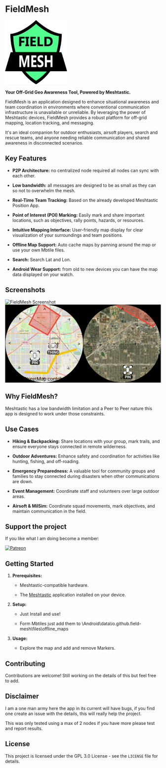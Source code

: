 # FieldMesh
<img src="doc/fieldmesh.png" alt="FieldMesh" width="200px"/>

**Your Off-Grid Geo Awareness Tool, Powered by Meshtastic.**

FieldMesh is an application designed to enhance situational awareness and team coordination in environments where conventional communication infrastructure is unavailable or unreliable. By leveraging the power of Meshtastic devices, FieldMesh provides a robust platform for off-grid mapping, location tracking, and messaging.

It's an ideal companion for outdoor enthusiasts, airsoft players, search and rescue teams, and anyone needing reliable communication and shared awareness in disconnected scenarios.

## Key Features

* **P2P Architecture:** no centralized node required all nodes can sync with each other.

* **Low bandwidth:** all messages are designed to be as small as they can so not to overwhelm the mesh.  

* **Real-Time Team Tracking:** Based on the already developed Meshtastic Position App.

* **Point of Interest (POI) Marking:** Easily mark and share important locations, such as objectives, rally points, hazards, or resources.

* **Intuitive Mapping Interface:** User-friendly map display for clear visualization of your surroundings and team positions.

* **Offline Map Support:** Auto cache maps by panning around the map or use your own Mbtile files.

* **Search:** Search Lat and Lon.

* **Android Wear Support:** from old to new devices you can have the map data displayed on your watch.



## Screenshots
![FieldMesh Screenshot](doc/screenshot.png)
![FieldMesh Screenshot](doc/wearscreenshot.png)


## Why FieldMesh?

Meshtastic has a low bandwidth limitation and a Peer to Peer nature this app is designed to work under those constraints. 

## Use Cases

* **Hiking & Backpacking:** Share locations with your group, mark trails, and ensure everyone stays connected in remote wilderness.

* **Outdoor Adventures:** Enhance safety and coordination for activities like hunting, fishing, and off-roading.

* **Emergency Preparedness:** A valuable tool for community groups and families to stay connected during disasters when other communications are down.
  
* **Event Management:** Coordinate staff and volunteers over large outdoor areas.

* **Airsoft & MilSim:** Coordinate squad movements, mark objectives, and maintain communication in the field.

## Support the project

If you like what  I am doing become a member:

[![Patreon](https://c5.patreon.com/external/logo/become_a_patron_button.png)](https://patreon.com/FieldMesh)

## Getting Started

1. **Prerequisites:**

   * Meshtastic-compatible hardware.

   * The [Meshtastic](https://github.com/meshtastic) application  installed on your device.

2. **Setup:**

   * Just Install and use!

   * Form Mbtiles just add them to \Android\data\io.github.field-mesh\files\offline_maps

3. **Usage:**

   * Explore the map and add and remove Markers.

## Contributing

Contributions are welcome! Still working on the details of this but feel free to add.

## Disclaimer

I am a one man army here the app in its current will have bugs, if you find one create an issue with the details, this will really help the project. 

This was only tested using a max of 2 nodes if you have more please test and report results.

## License

This project is licensed under the GPL 3.0 License - see the `LICENSE` file for details.

